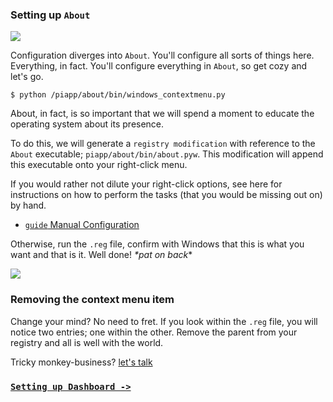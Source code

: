 ### Setting up `About`

![](https://dl.dropbox.com/s/cj16fg8z24pq9u3/setting-up-about.png)

Configuration diverges into `About`. You'll configure all sorts of things here. Everything, in fact. You'll configure everything in `About`, so get cozy and let's go.

```
$ python /piapp/about/bin/windows_contextmenu.py
```

About, in fact, is so important that we will spend a moment to educate the operating system about its presence.

To do this, we will generate a `registry modification` with reference to the `About` executable; `piapp/about/bin/about.pyw`. This modification will append this executable onto your right-click menu.

If you would rather not dilute your right-click options, see here for instructions on how to perform the tasks (that you would be missing out on) by hand.

* [`guide` Manual Configuration](../using-openmetadata)

Otherwise, run the `.reg` file, confirm with Windows that this is what you want and that is it. Well done! *\*pat on back*\*

![](https://dl.dropbox.com/s/zvd15c2kgi1piy4/setting-up-about2.png)

### Removing the context menu item

Change your mind? No need to fret. If you look within the `.reg` file, you will notice two entries; one within the other. Remove the parent from your registry and all is well with the world.

Tricky monkey-business? [let's talk][usergroup]

### [`Setting up Dashboard ->`](../setting-up-dashboard)

[usergroup]: https://groups.google.com/forum/#!forum/pipi-beta1